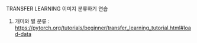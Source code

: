 TRANSFER LEARNING
이미지 분류하기 연습
1. 개미와 벌 분류 : https://pytorch.org/tutorials/beginner/transfer_learning_tutorial.html#load-data


